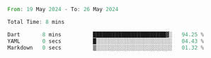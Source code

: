 <!--START_SECTION:waka-->

```rust
From: 19 May 2024 - To: 26 May 2024

Total Time: 8 mins

Dart       8 mins          ███████████████████████▓░   94.25 %
YAML       0 secs          █░░░░░░░░░░░░░░░░░░░░░░░░   04.43 %
Markdown   0 secs          ▒░░░░░░░░░░░░░░░░░░░░░░░░   01.32 %
```

<!--END_SECTION:waka-->
